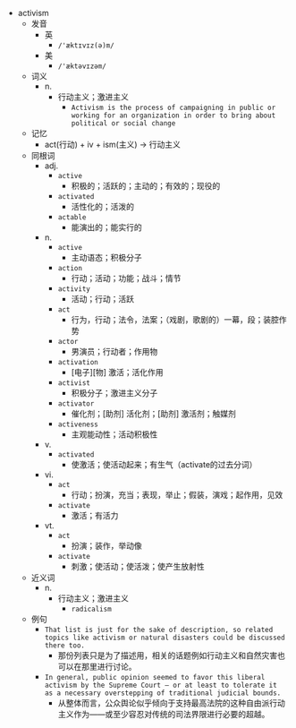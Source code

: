 - activism
  - 发音
    - 英
      - `/'æktɪvɪz(ə)m/`
    - 美
      - `/'æktəvɪzəm/`
  - 词义
    - n.
      - 行动主义；激进主义
        - `Activism is the process of campaigning in public or working for an organization in order to bring about political or social change`
  - 记忆
    - act(行动) + iv + ism(主义) → 行动主义
  - 同根词
    - adj.
      - `active`
        - 积极的；活跃的；主动的；有效的；现役的
      - `activated`
        - 活性化的；活泼的
      - `actable`
        - 能演出的；能实行的
    - n.
      - `active`
        - 主动语态；积极分子
      - `action`
        - 行动；活动；功能；战斗；情节
      - `activity`
        - 活动；行动；活跃
      - `act`
        - 行为，行动；法令，法案；（戏剧，歌剧的）一幕，段；装腔作势
      - `actor`
        - 男演员；行动者；作用物
      - `activation`
        - [电子][物] 激活；活化作用
      - `activist`
        - 积极分子；激进主义分子
      - `activator`
        - 催化剂；[助剂] 活化剂；[助剂] 激活剂；触媒剂
      - `activeness`
        - 主观能动性；活动积极性
    - v.
      - `activated`
        - 使激活；使活动起来；有生气（activate的过去分词）
    - vi.
      - `act`
        - 行动；扮演，充当；表现，举止；假装，演戏；起作用，见效
      - `activate`
        - 激活；有活力
    - vt.
      - `act`
        - 扮演；装作，举动像
      - `activate`
        - 刺激；使活动；使活泼；使产生放射性
  - 近义词
    - n.
      - 行动主义；激进主义
        - `radicalism`
  - 例句
    - `That list is just for the sake of description, so related topics like activism or natural disasters could be discussed there too.`
      - 那份列表只是为了描述用，相关的话题例如行动主义和自然灾害也可以在那里进行讨论。
    - `In general, public opinion seemed to favor this liberal activism by the Supreme Court – or at least to tolerate it as a necessary overstepping of traditional judicial bounds.`
      - 从整体而言，公众舆论似乎倾向于支持最高法院的这种自由派行动主义作为——或至少容忍对传统的司法界限进行必要的超越。

